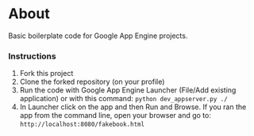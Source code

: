 # About

Basic boilerplate code for Google App Engine projects.

### Instructions

1. Fork this project
1. Clone the forked repository (on your profile)
2. Run the code with Google App Engine Launcher (File/Add existing application) or with this command: `python dev_appserver.py ./`
3. In Launcher click on the app and then Run and Browse. If you ran the app from the command line, open your browser and go to: `http://localhost:8080/fakebook.html`
